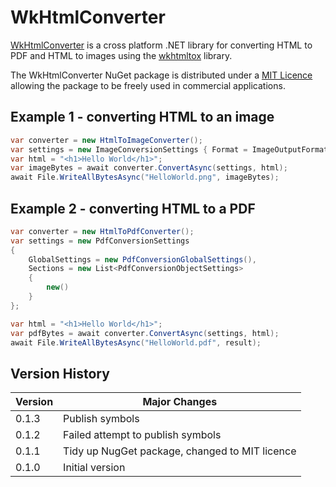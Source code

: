# WkHtmlConverter

[WkHtmlConverter](https://github.com/LeeSanderson/WkHtmlConverter) is a cross platform .NET library for converting HTML to PDF and HTML to images using 
the [wkhtmltox](https://github.com/wkhtmltopdf/wkhtmltopdf) library.

The WkHtmlConverter NuGet package is distributed under a [MIT Licence](https://github.com/LeeSanderson/WkHtmlConverter/blob/main/LICENSE) allowing the package to be freely used in commercial applications.

## Example 1 - converting HTML to an image

```csharp
var converter = new HtmlToImageConverter();
var settings = new ImageConversionSettings { Format = ImageOutputFormat.Png };
var html = "<h1>Hello World</h1>";
var imageBytes = await converter.ConvertAsync(settings, html);
await File.WriteAllBytesAsync("HelloWorld.png", imageBytes);
```

## Example 2 - converting HTML to a PDF

```csharp
var converter = new HtmlToPdfConverter();
var settings = new PdfConversionSettings
{
    GlobalSettings = new PdfConversionGlobalSettings(),
    Sections = new List<PdfConversionObjectSettings>
    {
        new()
    }
};

var html = "<h1>Hello World</h1>";
var pdfBytes = await converter.ConvertAsync(settings, html);
await File.WriteAllBytesAsync("HelloWorld.pdf", result);
```


## Version History

| Version | Major Changes |  
| --- | --- | 
| 0.1.3 | Publish symbols |  
| 0.1.2 | Failed attempt to publish symbols |  
| 0.1.1 | Tidy up NugGet package, changed to MIT licence |  
| 0.1.0 | Initial version |  
